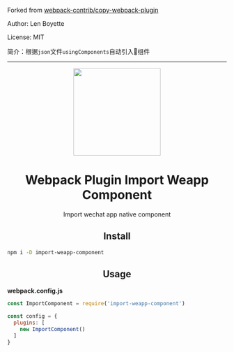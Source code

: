 Forked from [webpack-contrib/copy-webpack-plugin](https://github.com/webpack-contrib/copy-webpack-plugin)

Author: Len Boyette

License: MIT

简介：根据`json`文件`usingComponents`自动引入组件

-----------

<div align="center">
  <a href="https://github.com/webpack/webpack">
    <img width="200" height="200"
      src="https://webpack.js.org/assets/icon-square-big.svg">
  </a>
  <h1>Webpack Plugin Import Weapp Component</h1>
  <p>Import wechat app native component</p>
</div>

<h2 align="center">Install</h2>

```bash
npm i -D import-weapp-component
```

<h2 align="center">Usage</h2>

**webpack.config.js**
```js
const ImportComponent = require('import-weapp-component')

const config = {
  plugins: [
    new ImportComponent()
  ]
}
```
